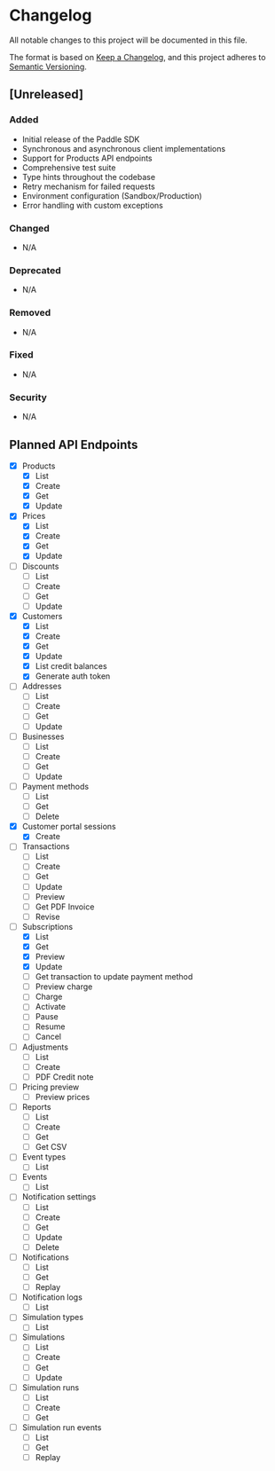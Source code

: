 # Changelog

All notable changes to this project will be documented in this file.

The format is based on [Keep a Changelog](https://keepachangelog.com/en/1.0.0/),
and this project adheres to [Semantic Versioning](https://semver.org/spec/v2.0.0.html).

## [Unreleased]

### Added
- Initial release of the Paddle SDK
- Synchronous and asynchronous client implementations
- Support for Products API endpoints
- Comprehensive test suite
- Type hints throughout the codebase
- Retry mechanism for failed requests
- Environment configuration (Sandbox/Production)
- Error handling with custom exceptions

### Changed
- N/A

### Deprecated
- N/A

### Removed
- N/A

### Fixed
- N/A

### Security
- N/A

## Planned API Endpoints

- [x] Products
  - [x] List
  - [x] Create
  - [x] Get
  - [x] Update

- [x] Prices
  - [x] List
  - [x] Create
  - [x] Get
  - [x] Update

- [ ] Discounts
  - [ ] List
  - [ ] Create
  - [ ] Get
  - [ ] Update
  
- [x] Customers
  - [x] List
  - [x] Create
  - [x] Get
  - [x] Update
  - [x] List credit balances
  - [x] Generate auth token

- [ ] Addresses
  - [ ] List
  - [ ] Create
  - [ ] Get
  - [ ] Update

- [ ] Businesses
  - [ ] List
  - [ ] Create
  - [ ] Get
  - [ ] Update

- [ ] Payment methods
  - [ ] List
  - [ ] Get
  - [ ] Delete

- [x] Customer portal sessions
  - [x] Create

- [ ] Transactions
  - [ ] List
  - [ ] Create
  - [ ] Get
  - [ ] Update
  - [ ] Preview
  - [ ] Get PDF Invoice
  - [ ] Revise

- [ ] Subscriptions
  - [x] List
  - [x] Get
  - [x] Preview
  - [x] Update
  - [ ] Get transaction to update payment method
  - [ ] Preview charge
  - [ ] Charge
  - [ ] Activate
  - [ ] Pause
  - [ ] Resume
  - [ ] Cancel

- [ ] Adjustments
  - [ ] List
  - [ ] Create
  - [ ] PDF Credit note

- [ ] Pricing preview
  - [ ] Preview prices

- [ ] Reports
  - [ ] List
  - [ ] Create
  - [ ] Get
  - [ ] Get CSV

- [ ] Event types
  - [ ] List

- [ ] Events
  - [ ] List

- [ ] Notification settings
  - [ ] List
  - [ ] Create
  - [ ] Get
  - [ ] Update
  - [ ] Delete

- [ ] Notifications
  - [ ] List
  - [ ] Get
  - [ ] Replay

- [ ] Notification logs
  - [ ] List

- [ ] Simulation types
  - [ ] List

- [ ] Simulations
  - [ ] List
  - [ ] Create
  - [ ] Get
  - [ ] Update

- [ ] Simulation runs
  - [ ] List
  - [ ] Create
  - [ ] Get

- [ ] Simulation run events
  - [ ] List
  - [ ] Get
  - [ ] Replay